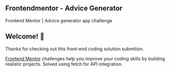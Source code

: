 ## Frontendmentor - Advice Generator
 Frontend Mentor | Advice generator app challenge
 
## Welcome! 👋

Thanks for checking out this front-end coding solution submition.

[Frontend Mentor](https://www.frontendmentor.io) challenges help you improve your coding skills by building realistic projects.
 Solved using fetch for API integration.
 
